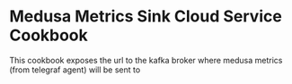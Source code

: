 Medusa Metrics Sink Cloud Service Cookbook
========================

This cookbook exposes the url to the kafka broker where medusa metrics (from telegraf agent) will be sent to 


